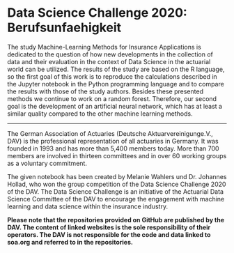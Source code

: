 # Data Science Challenge 2020: Berufsunfaehigkeit
The study Machine-Learning Methods for Insurance Applications is dedicated to the question of how new developments in the collection of data and their evaluation in the context of Data Science in the actuarial world can be utilized.  The results of the study are based on the R language, so the first goal of this work is to reproduce the calculations described in the Jupyter notebook in the Python programming language and to compare the results with those of the study authors. Besides these presented methods we continue to work on a random forest. Therefore, our second goal is the development of an artificial neural network, which has at least a similar quality compared to the other machine learning methods.

_________________________________________________________________________________________________________

The German Association of Actuaries (Deutsche Aktuarvereinigunge.V., DAV) is the professional representation of all actuaries in Germany. It was founded in 1993 and has more than 5,400 members today. More than 700 members are involved in thirteen committees and in over 60 working groups as a voluntary commitment.

The given notebook has been created by Melanie Wahlers und Dr. Johannes Hollad, who won the group competition of the Data Science Challenge 2020 of the DAV. The Data Science Challenge is an initiative of the Actuarial Data Science Committee of the DAV to encourage the engagement with machine learning and data science within the insurance industry.

**Please note that the repositories provided on GitHub are published by the DAV. The content of linked websites is the sole responsibility of their operators. The DAV is not responsible for the code and data linked to soa.org and referred to in the repositories.**
